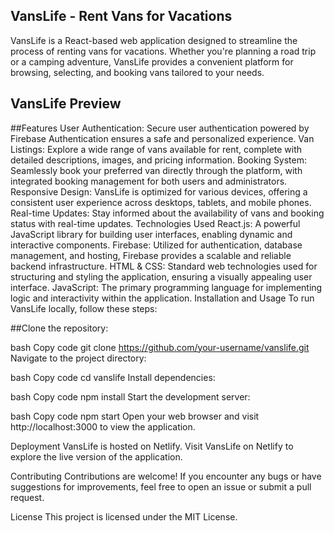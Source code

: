 ## VansLife - Rent Vans for Vacations
VansLife is a React-based web application designed to streamline the process of renting vans for vacations. Whether you're planning a road trip or a camping adventure, VansLife provides a convenient platform for browsing, selecting, and booking vans tailored to your needs.

## VansLife Preview

##Features
User Authentication: Secure user authentication powered by Firebase Authentication ensures a safe and personalized experience.
Van Listings: Explore a wide range of vans available for rent, complete with detailed descriptions, images, and pricing information.
Booking System: Seamlessly book your preferred van directly through the platform, with integrated booking management for both users and administrators.
Responsive Design: VansLife is optimized for various devices, offering a consistent user experience across desktops, tablets, and mobile phones.
Real-time Updates: Stay informed about the availability of vans and booking status with real-time updates.
Technologies Used
React.js: A powerful JavaScript library for building user interfaces, enabling dynamic and interactive components.
Firebase: Utilized for authentication, database management, and hosting, Firebase provides a scalable and reliable backend infrastructure.
HTML & CSS: Standard web technologies used for structuring and styling the application, ensuring a visually appealing user interface.
JavaScript: The primary programming language for implementing logic and interactivity within the application.
Installation and Usage
To run VansLife locally, follow these steps:

##Clone the repository:

bash
Copy code
git clone https://github.com/your-username/vanslife.git
Navigate to the project directory:

bash
Copy code
cd vanslife
Install dependencies:

bash
Copy code
npm install
Start the development server:

bash
Copy code
npm start
Open your web browser and visit http://localhost:3000 to view the application.

Deployment
VansLife is hosted on Netlify. Visit VansLife on Netlify to explore the live version of the application.

Contributing
Contributions are welcome! If you encounter any bugs or have suggestions for improvements, feel free to open an issue or submit a pull request.

License
This project is licensed under the MIT License.
